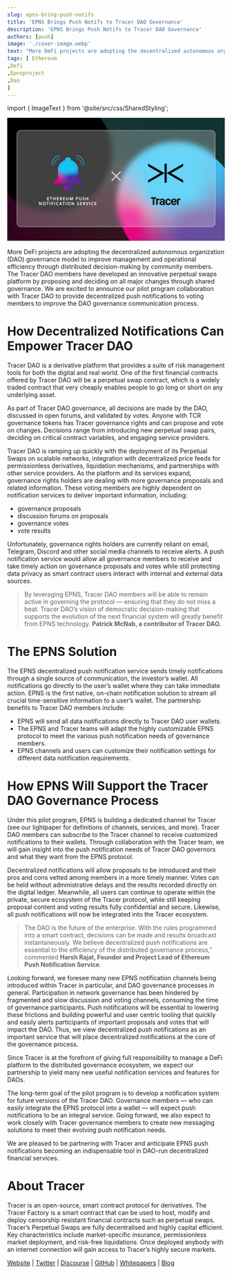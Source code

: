 ```yaml
---
slug: epns-bring-push-notifs
title: 'EPNS Brings Push Notifs to Tracer DAO Governance'
description: 'EPNS Brings Push Notifs to Tracer DAO Governance'
authors: [push]
image: './cover-image.webp'
text: "More DeFi projects are adopting the decentralized autonomous organization (DAO) governance model to improve management and operational efficiency through distributed decision-making by community members."
tags: [ Ethereum
,Defi
,Epnsproject
,Dao
]
---
```

import { ImageText } from '@site/src/css/SharedStyling';

![Cover Image of EPNS Brings Push Notifs to Tracer DAO Governance](./cover-image.webp)

<!--truncate-->

More DeFi projects are adopting the decentralized autonomous organization (DAO) governance model to improve management and operational efficiency through distributed decision-making by community members. The Tracer DAO members have developed an innovative perpetual swaps platform by proposing and deciding on all major changes through shared governance. We are excited to announce our pilot program collaboration with Tracer DAO to provide decentralized push notifications to voting members to improve the DAO governance communication process.

**How Decentralized Notifications Can Empower Tracer DAO**
==========================================================

Tracer DAO is a derivative platform that provides a suite of risk management tools for both the digital and real world. One of the first financial contracts offered by Tracer DAO will be a perpetual swap contract, which is a widely traded contract that very cheaply enables people to go long or short on any underlying asset.

As part of Tracer DAO governance, all decisions are made by the DAO, discussed in open forums, and validated by votes. Anyone with TCR governance tokens has Tracer governance rights and can propose and vote on changes. Decisions range from introducing new perpetual swap pairs, deciding on critical contract variables, and engaging service providers.

Tracer DAO is ramping up quickly with the deployment of its Perpetual Swaps on scalable networks, integration with decentralized price feeds for permissionless derivatives, liquidation mechanisms, and partnerships with other service providers. As the platform and its services expand, governance rights holders are dealing with more governance proposals and related information. These voting members are highly dependent on notification services to deliver important information, including:

*   governance proposals
*   discussion forums on proposals
*   governance votes
*   vote results

Unfortunately, governance rights holders are currently reliant on email, Telegram, Discord and other social media channels to receive alerts. A push notification service would allow all governance members to receive and take timely action on governance proposals and votes while still protecting data privacy as smart contract users interact with internal and external data sources.

> By leveraging EPNS, Tracer DAO members will be able to remain active in governing the protocol — ensuring that they do not miss a beat. Tracer DAO’s vision of democratic decision-making that supports the evolution of the next financial system will greatly benefit from EPNS technology. **Patrick McNab, a contributor of Tracer DAO.**

**The EPNS Solution**
=====================

The EPNS decentralized push notification service sends timely notifications through a single source of communication, the investor’s wallet. All notifications go directly to the user’s wallet where they can take immediate action. EPNS is the first native, on-chain notification solution to stream all crucial time-sensitive information to a user’s wallet. The partnership benefits to Tracer DAO members include:

*   EPNS will send all data notifications directly to Tracer DAO user wallets.
*   The EPNS and Tracer teams will adapt the highly customizable EPNS protocol to meet the various push notification needs of governance members.
*   EPNS channels and users can customize their notification settings for different data notification requirements.

**How EPNS Will Support the Tracer DAO Governance Process**
===========================================================

Under this pilot program, EPNS is building a dedicated channel for Tracer (see our lightpaper for definitions of channels, services, and more). Tracer DAO members can subscribe to the Tracer channel to receive customized notifications to their wallets. Through collaboration with the Tracer team, we will gain insight into the push notification needs of Tracer DAO governors and what they want from the EPNS protocol.

Decentralized notifications will allow proposals to be introduced and their pros and cons vetted among members in a more timely manner. Votes can be held without administrative delays and the results recorded directly on the digital ledger. Meanwhile, all users can continue to operate within the private, secure ecosystem of the Tracer protocol, while still keeping proposal content and voting results fully confidential and secure. Likewise, all push notifications will now be integrated into the Tracer ecosystem.

> The DAO is the future of the enterprise. With the rules programmed into a smart contract, decisions can be made and results broadcast instantaneously. We believe decentralized push notifications are essential to the efficiency of the distributed governance process,” commented **Harsh Rajat, Founder and Project Lead of Ethereum Push Notification Service**.

Looking forward, we foresee many new EPNS notification channels being introduced within Tracer in particular, and DAO governance processes in general. Participation in network governance has been hindered by fragmented and slow discussion and voting channels, consuming the time of governance participants. Push notifications will be essential to lowering these frictions and building powerful and user centric tooling that quickly and easily alerts participants of important proposals and votes that will impact the DAO. Thus, we view decentralized push notifications as an important service that will place decentralized notifications at the core of the governance process.

Since Tracer is at the forefront of giving full responsibility to manage a DeFi platform to the distributed governance ecosystem, we expect our partnership to yield many new useful notification services and features for DAOs.

The long-term goal of the pilot program is to develop a notification system for future versions of the Tracer DAO. Governance members — who can easily integrate the EPNS protocol into a wallet — will expect push notifications to be an integral service. Going forward, we also expect to work closely with Tracer governance members to create new messaging solutions to meet their evolving push notification needs.

We are pleased to be partnering with Tracer and anticipate EPNS push notifications becoming an indispensable tool in DAO-run decentralized financial services.

**About Tracer**
================

Tracer is an open-source, smart contract protocol for derivatives. The Tracer Factory is a smart contract that can be used to host, modify and deploy censorship resistant financial contracts such as perpetual swaps. Tracer’s Perpetual Swaps are fully decentralised and highly capital efficient. Key characteristics include market-specific insurance, permissionless market deployment, and risk-free liquidations. Once deployed anybody with an internet connection will gain access to Tracer’s highly secure markets.

[Website](https://tracer.finance/) | [Twitter](https://twitter.com/TracerDAO) | [Discourse](https://discourse.tracer.finance/) | [GitHub](https://github.com/tracer-protocol) | [Whitepapers](https://tracer.finance/learn/) | [Blog](https://tracer.finance/radar/)
